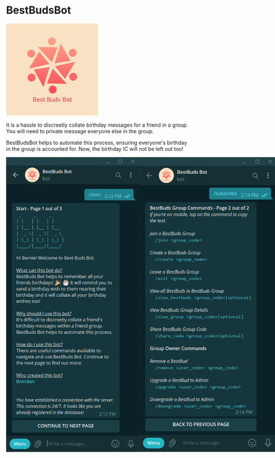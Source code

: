 # BestBudsBot

<img src="https://raw.githubusercontent.com/brendancjz/bestbuds-bot/main/BestBudsBot_Logo.png" alt="bestbuds-bot" width="250">

It is a hassle to discreetly collate birthday messages for a friend in a group. You will need to private message everyone else in the group.

BestBudsBot helps to automate this process, ensuring everyone's birthday in the group is accounted for. Now, the birthday IC will not be left out too!

<div style="display: flex; align-items: center; justify-content: space-around;">
  <img src="https://raw.githubusercontent.com/brendancjz/bestbuds-bot/main/screenshots/Start-Screenshot.png" alt="start-screenshot" height="800">
  <img src="https://raw.githubusercontent.com/brendancjz/bestbuds-bot/main/screenshots/Subscribe-Screenshot.png" alt="start-screenshot" height="800">
</div>
